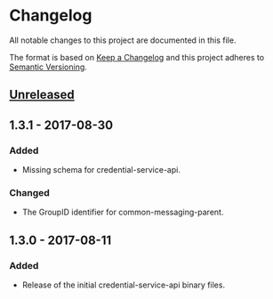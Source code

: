 # Changelog
All notable changes to this project are documented in this file.
 
The format is based on [Keep a Changelog](http://keepachangelog.com/)
and this project adheres to [Semantic Versioning](http://semver.org/).

## [Unreleased]

## 1.3.1 - 2017-08-30

### Added
- Missing schema for credential-service-api.

### Changed
 - The GroupID identifier for common-messaging-parent.

## 1.3.0 - 2017-08-11

### Added
 - Release of the initial credential-service-api binary files.

[Unreleased]: https://github.com/dellemc-symphony/credential-service-api/compare/1.3.0...HEAD


